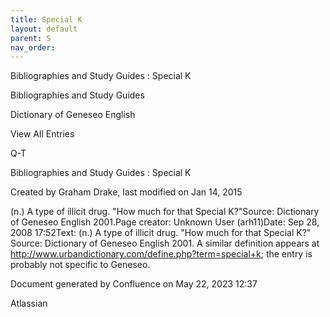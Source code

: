 ```yaml
---
title: Special K
layout: default
parent: S
nav_order:
---
```


Bibliographies and Study Guides : Special K

Bibliographies and Study Guides

Dictionary of Geneseo English

View All Entries

Q-T

Bibliographies and Study Guides : Special K

Created by  Graham Drake, last modified on Jan 14, 2015

(n.) A type of illicit drug. &quot;How much for that Special K?&quot;Source: Dictionary of Geneseo English 2001.Page creator: Unknown User (arh11)Date: Sep 28, 2008 17:52Text: (n.) A type of illicit drug. &quot;How much for that Special K?&quot; Source: Dictionary of Geneseo English 2001. A similar definition appears at http://www.urbandictionary.com/define.php?term=special+k; the entry is probably not specific to Geneseo. 

Document generated by Confluence on May 22, 2023 12:37

Atlassian
